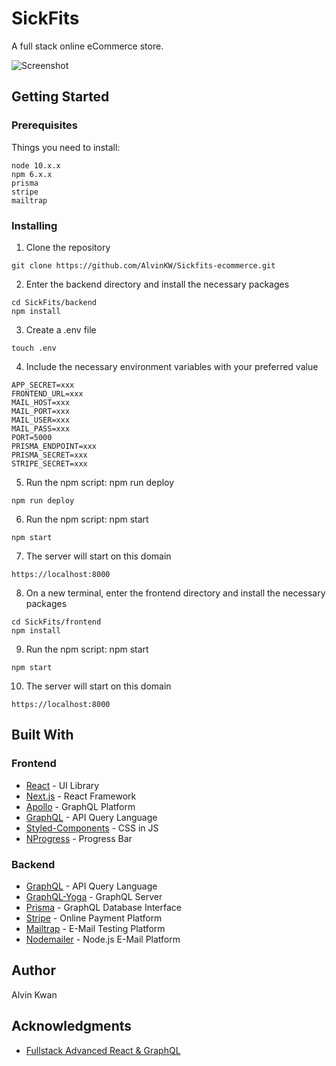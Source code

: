 # SickFits

A full stack online eCommerce store.

![Screenshot](https://github.com/alvinkw/Sickfits-ecommerce/blob/master/Screenshot.png)

## Getting Started

### Prerequisites

Things you need to install:

```
node 10.x.x
npm 6.x.x
prisma
stripe
mailtrap
```

### Installing


1. Clone the repository
```
git clone https://github.com/AlvinKW/Sickfits-ecommerce.git
```

2. Enter the backend directory and install the necessary packages
```
cd SickFits/backend
npm install
```

3. Create a .env file
```
touch .env
```

4. Include the necessary environment variables with your preferred value
```
APP_SECRET=xxx
FRONTEND_URL=xxx
MAIL_HOST=xxx
MAIL_PORT=xxx
MAIL_USER=xxx
MAIL_PASS=xxx
PORT=5000
PRISMA_ENDPOINT=xxx
PRISMA_SECRET=xxx
STRIPE_SECRET=xxx
```

5. Run the npm script: npm run deploy
```
npm run deploy
```

6. Run the npm script: npm start
```
npm start
```

7. The server will start on this domain
```
https://localhost:8000
```

8. On a new terminal, enter the frontend directory and install the necessary packages
```
cd SickFits/frontend
npm install
```

9. Run the npm script: npm start
```
npm start
```

10. The server will start on this domain
```
https://localhost:8000
```

## Built With

### Frontend
* [React](https://reactjs.org/) - UI Library
* [Next.js](https://nextjs.org/) - React Framework
* [Apollo](https://www.apollographql.com/) - GraphQL Platform
* [GraphQL](https://graphql.org) - API Query Language
* [Styled-Components](https://styled-components.com) - CSS in JS
* [NProgress](http://ricostacruz.com/nprogress/) - Progress Bar

### Backend
* [GraphQL](https://graphql.org) - API Query Language
* [GraphQL-Yoga](https://github.com/prisma/graphql-yoga) - GraphQL Server
* [Prisma](http://prisma.io) - GraphQL Database Interface
* [Stripe](https://stripe.com/us) - Online Payment Platform
* [Mailtrap](https://mailtrap.io/) - E-Mail Testing Platform
* [Nodemailer](https://nodemailer.com/about/) - Node.js E-Mail Platform

## Author

Alvin Kwan

## Acknowledgments

* [Fullstack Advanced React & GraphQL](https://advancedreact.com/)
